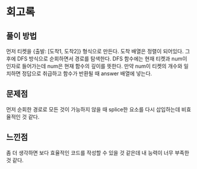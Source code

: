 # 회고록

## 풀이 방법
먼저 티켓을 {출발: [도착1, 도착2]} 형식으로 만든다. 도착 배열은 정렬이 되어있다. 그 후에 DFS 방식으로 순회하면서 경로를 탐색한다. DFS 함수에는 현재 티켓과 num이 인자로 들어가는데 num은 현재 함수의 깊이를 뜻한다. 만약 num이 티켓의 개수와 일치하면 정답으로 취급하고 함수가 반환될 때 answer 배열에 넣는다.

## 문제점
먼저 순회한 경로로 모든 것이 가능하지 않을 때 splice한 요소를 다시 삽입하는데 비효율적인 것 같다.

## 느낀점
좀 더 생각하면 보다 효율적인 코드를 작성할 수 있을 것 같은데 내 능력이 너무 부족한 것 같다.